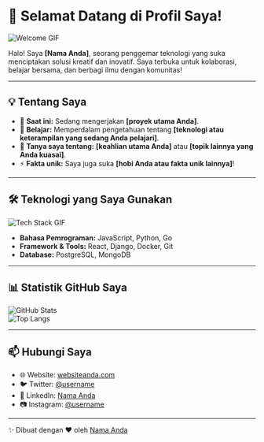 # 🌟 Selamat Datang di Profil Saya!  

![Welcome GIF](https://media.giphy.com/media/xT9IgzoKnwFNmISR8I/giphy.gif)  

Halo! Saya **[Nama Anda]**, seorang penggemar teknologi yang suka menciptakan solusi kreatif dan inovatif. Saya terbuka untuk kolaborasi, belajar bersama, dan berbagi ilmu dengan komunitas!  

---

## 💡 Tentang Saya  

- 🔭 **Saat ini:** Sedang mengerjakan **[proyek utama Anda]**.  
- 🌱 **Belajar:** Memperdalam pengetahuan tentang **[teknologi atau keterampilan yang sedang Anda pelajari]**.  
- 💬 **Tanya saya tentang:** **[keahlian utama Anda]** atau **[topik lainnya yang Anda kuasai]**.  
- ⚡ **Fakta unik:** Saya juga suka **[hobi Anda atau fakta unik lainnya]**!  

---

## 🛠️ Teknologi yang Saya Gunakan  

![Tech Stack GIF](https://media.giphy.com/media/ZVik7pBtu9dNS/giphy.gif)  

- **Bahasa Pemrograman:** JavaScript, Python, Go  
- **Framework & Tools:** React, Django, Docker, Git  
- **Database:** PostgreSQL, MongoDB  

---

## 📊 Statistik GitHub Saya  

![GitHub Stats](https://github-readme-stats.vercel.app/api?username=your-username&show_icons=true&theme=radical)  
![Top Langs](https://github-readme-stats.vercel.app/api/top-langs/?username=your-username&layout=compact&theme=radical)  

---

## 📫 Hubungi Saya  

- 🌐 Website: [websiteanda.com](https://websiteanda.com)  
- 🐦 Twitter: [@username](https://twitter.com/username)  
- 💼 LinkedIn: [Nama Anda](https://linkedin.com/in/username)  
- 📷 Instagram: [@username](https://instagram.com/username)  

---

✨ Dibuat dengan ❤️ oleh [Nama Anda](https://github.com/your-username)  
